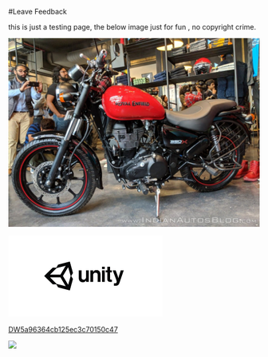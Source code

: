 #Leave Feedback

<div id="feedback-container"></div>
this is just a testing page,
the below image just for fun , no copyright crime.

![abc](Images/DW5af93fbf3d8ce91810dc3f97.jpg)

![abc](Images/DW5a963922d2f2b83b4ce3e9c6.png)


[DW5a96364cb125ec3c70150c47](Examples/DW5a96364cb125ec3c70150c47.cs)

![](https://images.pexels.com/photos/67636/rose-blue-flower-rose-blooms-67636.jpeg)

